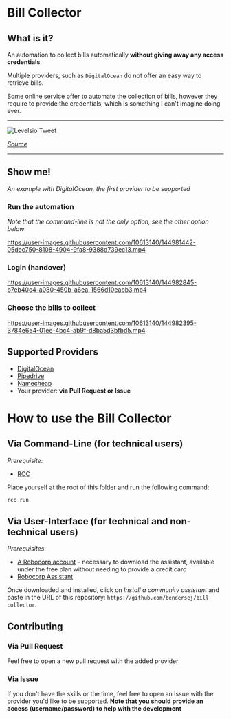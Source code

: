 # Bill Collector

## What is it?

An automation to collect bills automatically **without giving away any access credentials**.

Multiple providers, such as `DigitalOcean` do not offer an easy way to retrieve bills.

Some online service offer to automate the collection of bills, however they require to provide the credentials, which is something I can't imagine doing ever.

---

![Levelsio Tweet](https://beautiful-space.fra1.cdn.digitaloceanspaces.com/bill-collector/tweet.png)

_[Source](https://twitter.com/levelsio/status/1325076943495188481)_

---

## Show me!

_An example with DigitalOcean, the first provider to be supported_

### Run the automation

_Note that the command-line is not the only option, see the other option below_

https://user-images.githubusercontent.com/10613140/144981442-05dec750-8108-4904-9fa8-9388d739ec13.mp4

### Login (handover)

https://user-images.githubusercontent.com/10613140/144982845-b7eb40c4-a080-450b-a6ea-1566d10eabb3.mp4

### Choose the bills to collect

https://user-images.githubusercontent.com/10613140/144982395-3784e654-01ee-4bc4-ab9f-d8ba5d3bfbd5.mp4

## Supported Providers

- [DigitalOcean](https://www.digitalocean.com/)
- [Pipedrive](https://www.pipedrive.com)
- [Namecheap](https://www.namecheap.com/)
- Your provider: **via Pull Request or Issue**

# How to use the Bill Collector

## Via Command-Line (for technical users)

_Prerequisite_:

- [RCC](https://github.com/robocorp/rcc)

Place yourself at the root of this folder and run the following command:

```bash
rcc run
```

## Via User-Interface (for technical and non-technical users)

_Prerequisites_:

- [A Robocorp account](https://robocorp.com) – necessary to download the assistant, available under the free plan without needing to provide a credit card
- [Robocorp Assistant](https://robocorp.com/docs/control-room/configuring-assistants/installation)

Once downloaded and installed, click on _Install a community assistant_ and paste in the URL of this repository: `https://github.com/bendersej/bill-collector`.

## Contributing

### Via Pull Request

Feel free to open a new pull request with the added provider

### Via Issue

If you don't have the skills or the time, feel free to open an Issue with the provider you'd like to be supported.
**Note that you should provide an access (username/password) to help with the development**
